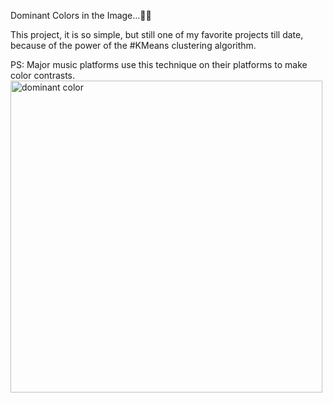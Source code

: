 Dominant Colors in the Image...🌈🌈

This project, it is so simple, but still one of my favorite projects till date, because of the power of the #KMeans clustering algorithm.

PS: Major music platforms use this technique on their platforms to make color contrasts.
<img width="499" alt="dominant color" src="https://github.com/mitesh77748/Dominant-Color/assets/155135990/7262d46a-76f7-4110-a0cd-f3e10675a2f7">


